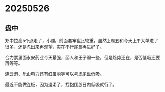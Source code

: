 # 20250526

## 盘中

郑中拉高5个点走了，小赚，前面套牢盘比较重，虽然上周五和今天上午大单进了很多，还是先出来再观望，实在不行尾盘再进好了。

合力票里面永安药业今天最强，丽人和王子弱一些，但是趋势还在，是否低吸还要再等等。

连云港、乐山电力还有红宝丽等可以考虑尾盘低吸。

最近不能做连板，因为退潮了，找抱团股日内低吸就行了。
